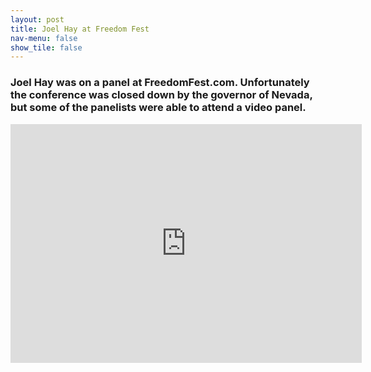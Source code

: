 ```yaml
---
layout: post
title: Joel Hay at Freedom Fest
nav-menu: false
show_tile: false
---
```


### Joel Hay was on a panel at FreedomFest.com. Unfortunately the conference was closed down by the governor of Nevada, but some of the panelists were able to attend a video panel.  

<iframe width="562" height="382" src="https://www.youtube.com/embed/2cO2ovHRk5M" frameborder="0" allow="accelerometer; autoplay; encrypted-media; gyroscope; picture-in-picture" allowfullscreen></iframe>